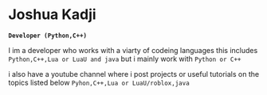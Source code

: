 # Joshua Kadji
**```Developer (Python,C++)```**

I im a developer who works with a viarty of codeing languages this includes ```Python,C++,Lua or LuaU and java``` but i mainly work with ```Python or C++```

i also have a youtube channel where i post projects or useful tutorials on the topics listed below
```Pyhon,C++,Lua or LuaU/roblox,java```
